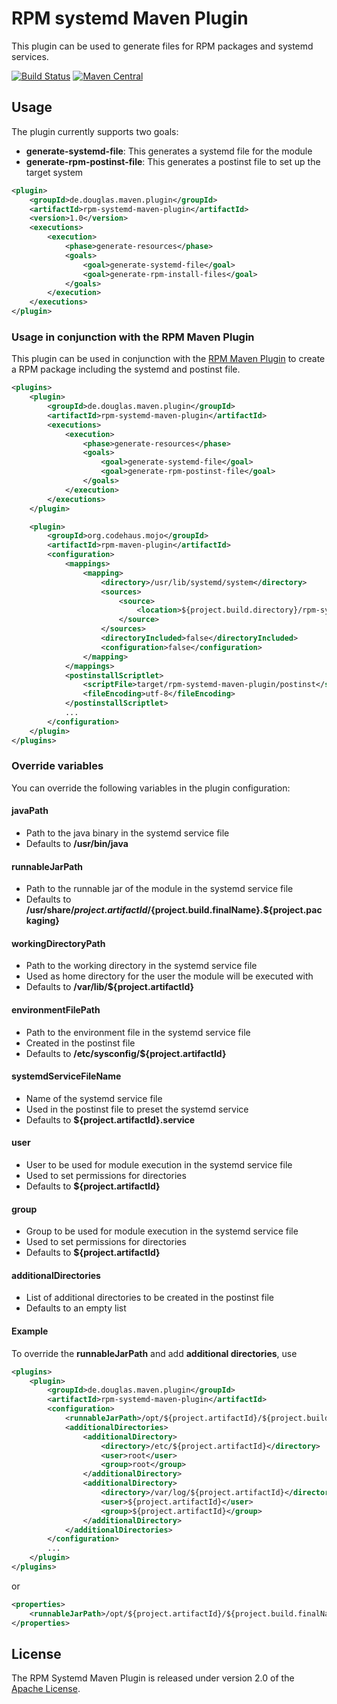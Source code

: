 # RPM systemd Maven Plugin

This plugin can be used to generate files for RPM packages and systemd
services.

[![Build Status](https://travis-ci.org/dglecom/rpm-systemd-maven-plugin.svg?branch=master)](https://travis-ci.org/dglecom/rpm-systemd-maven-plugin)
[![Maven Central](https://img.shields.io/maven-central/v/de.douglas.maven.plugin/rpm-systemd-maven-plugin.svg)](http://search.maven.org/#search%7Cga%7C1%7Cg%3A%22de.douglas.maven.plugin%22%20AND%20a%3A%22rpm-systemd-maven-plugin%22)

## Usage

The plugin currently supports two goals:

* **generate-systemd-file**: This generates a systemd file for the module
* **generate-rpm-postinst-file**: This generates a postinst file to set up
    the target system

```xml
<plugin>
    <groupId>de.douglas.maven.plugin</groupId>
    <artifactId>rpm-systemd-maven-plugin</artifactId>
    <version>1.0</version>
    <executions>
        <execution>
            <phase>generate-resources</phase>
            <goals>
                <goal>generate-systemd-file</goal>
                <goal>generate-rpm-install-files</goal>
            </goals>
        </execution>
    </executions>
</plugin>
```

### Usage in conjunction with the RPM Maven Plugin

This plugin can be used in conjunction with the
[RPM Maven Plugin](http://www.mojohaus.org/rpm-maven-plugin/) to create
a RPM package including the systemd and postinst file.

```xml
<plugins>
    <plugin>
        <groupId>de.douglas.maven.plugin</groupId>
        <artifactId>rpm-systemd-maven-plugin</artifactId>
        <executions>
            <execution>
                <phase>generate-resources</phase>
                <goals>
                    <goal>generate-systemd-file</goal>
                    <goal>generate-rpm-postinst-file</goal>
                </goals>
            </execution>
        </executions>
    </plugin>

    <plugin>
        <groupId>org.codehaus.mojo</groupId>
        <artifactId>rpm-maven-plugin</artifactId>
        <configuration>
            <mappings>
                <mapping>
                    <directory>/usr/lib/systemd/system</directory>
                    <sources>
                        <source>
                            <location>${project.build.directory}/rpm-systemd-maven-plugin/${project.artifactId}.service</location>
                        </source>
                    </sources>
                    <directoryIncluded>false</directoryIncluded>
                    <configuration>false</configuration>
                </mapping>
            </mappings>
            <postinstallScriptlet>
                <scriptFile>target/rpm-systemd-maven-plugin/postinst</scriptFile>
                <fileEncoding>utf-8</fileEncoding>
            </postinstallScriptlet>
            ...
        </configuration>
    </plugin>
</plugins>
```

### Override variables

You can override the following variables in the plugin configuration:

#### javaPath
* Path to the java binary in the systemd service file
* Defaults to **/usr/bin/java**

#### runnableJarPath
* Path to the runnable jar of the module in the systemd service file
* Defaults to **/usr/share/${project.artifactId}/${project.build.finalName}.${project.packaging}**

#### workingDirectoryPath
* Path to the working directory in the systemd service file
* Used as home directory for the user the module will be executed with
* Defaults to **/var/lib/${project.artifactId}**

#### environmentFilePath
* Path to the environment file in the systemd service file
* Created in the postinst file
* Defaults to **/etc/sysconfig/${project.artifactId}**

#### systemdServiceFileName
* Name of the systemd service file
* Used in the postinst file to preset the systemd service
* Defaults to **${project.artifactId}.service**

#### user
* User to be used for module execution in the systemd service file
* Used to set permissions for directories
* Defaults to **${project.artifactId}**

#### group
* Group to be used for module execution in the systemd service file
* Used to set permissions for directories
* Defaults to **${project.artifactId}**

#### additionalDirectories
* List of additional directories to be created in the postinst file
* Defaults to an empty list

#### Example

To override the **runnableJarPath** and add **additional directories**, use

```xml
<plugins>
    <plugin>
        <groupId>de.douglas.maven.plugin</groupId>
        <artifactId>rpm-systemd-maven-plugin</artifactId>
        <configuration>
            <runnableJarPath>/opt/${project.artifactId}/${project.build.finalName}-jarlotte.jar</runnableJarPath>
            <additionalDirectories>
                <additionalDirectory>
                    <directory>/etc/${project.artifactId}</directory>
                    <user>root</user>
                    <group>root</group>
                </additionalDirectory>
                <additionalDirectory>
                    <directory>/var/log/${project.artifactId}</directory>
                    <user>${project.artifactId}</user>
                    <group>${project.artifactId}</group>
                </additionalDirectory>
            </additionalDirectories>
        </configuration>
        ...
    </plugin>
</plugins>
```

or

```xml
<properties>
    <runnableJarPath>/opt/${project.artifactId}/${project.build.finalName}-jarlotte.jar</runnableJarPath>
</properties>
```

## License
The RPM Systemd Maven Plugin is released under version 2.0 of the [Apache License](http://www.apache.org/licenses/LICENSE-2.0).
